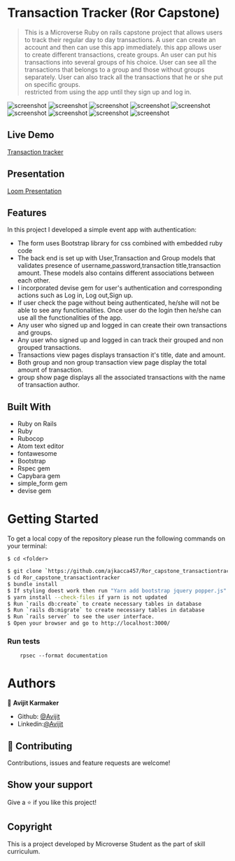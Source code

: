 # Transaction Tracker (Ror Capstone)

> This is a Microverse Ruby on rails capstone project that allows users to track their regular day to day transactions. A user can create an account and then can use this app immediately. this app allows user to create different transactions, create groups. An user can put his transactions into several groups of his choice. User can see all the transactions that belongs to a group and those without groups separately. User can also track all the transactions that he or she put on specific groups.  
restricted from using the app until they sign up and log in.

![screenshot](./app/assets/images/interface1.png)
![screenshot](./app/assets/images/interface2.png)
![screenshot](./app/assets/images/interface3.png)
![screenshot](./app/assets/images/interface4.png)
![screenshot](./app/assets/images/interface5.png)
![screenshot](./app/assets/images/interface6.png)
![screenshot](./app/assets/images/interface7.png)
![screenshot](./app/assets/images/interface8.png)
![screenshot](./app/assets/images/interface9.png)


## Live Demo

[Transaction tracker](https://quiet-cove-21395.herokuapp.com/users/sign_in)


## Presentation

[Loom Presentation](https://www.loom.com/share/d3f152edb82747d6829b2ac5241cc33f)

## Features
In this project I developed a simple event app with authentication:

- The form uses Bootstrap library for css combined with embedded ruby code
- The back end is set up with User,Transaction and Group models that validates presence of username,password,transaction title,transaction amount. These models also contains different associations between each other.
- I incorporated devise gem for user's authentication and corresponding actions such as Log in, Log out,Sign up.
- If user check the page without being authenticated, he/she will not be able to see any functionalities. Once user do the login then he/she can use all the functionalities of the app.
- Any user who signed up and logged in can create their own transactions and groups.
- Any user who signed up and logged in can track their grouped and non grouped transactions.
- Transactions view pages displays transaction it's title, date and amount.
- Both group and non group transaction view page display the total amount of transaction.
- group show page displays all the associated transactions with the name of transaction author.

## Built With

- Ruby on Rails
- Ruby
- Rubocop
- Atom text editor
- fontawesome
- Bootstrap
- Rspec gem
- Capybara gem
- simple_form gem
- devise gem
# Getting Started

To get a local copy of the repository please run the following commands on your terminal:

```
$ cd <folder>
```

```bash
$ git clone `https://github.com/ajkacca457/Ror_capstone_transactiontracker.git`
$ cd Ror_capstone_transactiontracker
$ bundle install
$ If styling doest work then run "Yarn add bootstrap jquery popper.js"
$ yarn install --check-files if yarn is not updated
$ Run `rails db:create` to create necessary tables in database
$ Run `rails db:migrate` to create necessary tables in database
$ Run `rails server` to see the user interface.
$ Open your browser and go to http://localhost:3000/
```

### Run tests

```
    rpsec --format documentation
```

# Authors

👤 **Avijit Karmaker**

- Github: [@Avijit](https://github.com/ajkacca457)
- Linkedin:[@Avijit](https://www.linkedin.com/in/avijit-karmaker-8738a54)

## 🤝 Contributing

Contributions, issues and feature requests are welcome!

## Show your support

Give a ⭐️ if you like this project!

## Copyright
This is a project developed by Microverse Student as the part of skill curriculum.

